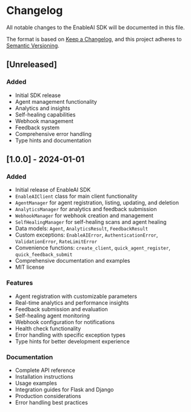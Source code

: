 # Changelog

All notable changes to the EnableAI SDK will be documented in this file.

The format is based on [Keep a Changelog](https://keepachangelog.com/en/1.0.0/),
and this project adheres to [Semantic Versioning](https://semver.org/spec/v2.0.0.html).

## [Unreleased]

### Added
- Initial SDK release
- Agent management functionality
- Analytics and insights
- Self-healing capabilities
- Webhook management
- Feedback system
- Comprehensive error handling
- Type hints and documentation

## [1.0.0] - 2024-01-01

### Added
- Initial release of EnableAI SDK
- `EnableAIClient` class for main client functionality
- `AgentManager` for agent registration, listing, updating, and deletion
- `AnalyticsManager` for analytics and feedback submission
- `WebhookManager` for webhook creation and management
- `SelfHealingManager` for self-healing scans and agent healing
- Data models: `Agent`, `AnalyticsResult`, `FeedbackResult`
- Custom exceptions: `EnableAIError`, `AuthenticationError`, `ValidationError`, `RateLimitError`
- Convenience functions: `create_client`, `quick_agent_register`, `quick_feedback_submit`
- Comprehensive documentation and examples
- MIT license

### Features
- Agent registration with customizable parameters
- Real-time analytics and performance insights
- Feedback submission and evaluation
- Self-healing agent monitoring
- Webhook configuration for notifications
- Health check functionality
- Error handling with specific exception types
- Type hints for better development experience

### Documentation
- Complete API reference
- Installation instructions
- Usage examples
- Integration guides for Flask and Django
- Production considerations
- Error handling best practices 
